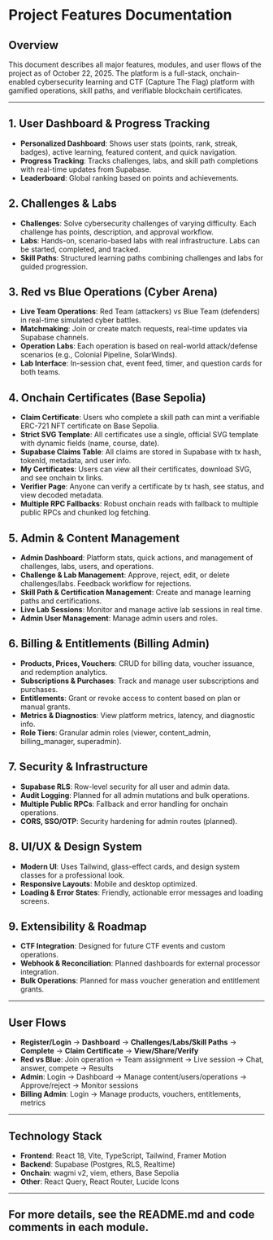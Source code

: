 # Project Features Documentation

## Overview
This document describes all major features, modules, and user flows of the project as of October 22, 2025. The platform is a full-stack, onchain-enabled cybersecurity learning and CTF (Capture The Flag) platform with gamified operations, skill paths, and verifiable blockchain certificates.

---

## 1. User Dashboard & Progress Tracking
- **Personalized Dashboard**: Shows user stats (points, rank, streak, badges), active learning, featured content, and quick navigation.
- **Progress Tracking**: Tracks challenges, labs, and skill path completions with real-time updates from Supabase.
- **Leaderboard**: Global ranking based on points and achievements.

## 2. Challenges & Labs
- **Challenges**: Solve cybersecurity challenges of varying difficulty. Each challenge has points, description, and approval workflow.
- **Labs**: Hands-on, scenario-based labs with real infrastructure. Labs can be started, completed, and tracked.
- **Skill Paths**: Structured learning paths combining challenges and labs for guided progression.

## 3. Red vs Blue Operations (Cyber Arena)
- **Live Team Operations**: Red Team (attackers) vs Blue Team (defenders) in real-time simulated cyber battles.
- **Matchmaking**: Join or create match requests, real-time updates via Supabase channels.
- **Operation Labs**: Each operation is based on real-world attack/defense scenarios (e.g., Colonial Pipeline, SolarWinds).
- **Lab Interface**: In-session chat, event feed, timer, and question cards for both teams.

## 4. Onchain Certificates (Base Sepolia)
- **Claim Certificate**: Users who complete a skill path can mint a verifiable ERC-721 NFT certificate on Base Sepolia.
- **Strict SVG Template**: All certificates use a single, official SVG template with dynamic fields (name, course, date).
- **Supabase Claims Table**: All claims are stored in Supabase with tx hash, tokenId, metadata, and user info.
- **My Certificates**: Users can view all their certificates, download SVG, and see onchain tx links.
- **Verifier Page**: Anyone can verify a certificate by tx hash, see status, and view decoded metadata.
- **Multiple RPC Fallbacks**: Robust onchain reads with fallback to multiple public RPCs and chunked log fetching.

## 5. Admin & Content Management
- **Admin Dashboard**: Platform stats, quick actions, and management of challenges, labs, users, and operations.
- **Challenge & Lab Management**: Approve, reject, edit, or delete challenges/labs. Feedback workflow for rejections.
- **Skill Path & Certification Management**: Create and manage learning paths and certifications.
- **Live Lab Sessions**: Monitor and manage active lab sessions in real time.
- **Admin User Management**: Manage admin users and roles.

## 6. Billing & Entitlements (Billing Admin)
- **Products, Prices, Vouchers**: CRUD for billing data, voucher issuance, and redemption analytics.
- **Subscriptions & Purchases**: Track and manage user subscriptions and purchases.
- **Entitlements**: Grant or revoke access to content based on plan or manual grants.
- **Metrics & Diagnostics**: View platform metrics, latency, and diagnostic info.
- **Role Tiers**: Granular admin roles (viewer, content_admin, billing_manager, superadmin).

## 7. Security & Infrastructure
- **Supabase RLS**: Row-level security for all user and admin data.
- **Audit Logging**: Planned for all admin mutations and bulk operations.
- **Multiple Public RPCs**: Fallback and error handling for onchain operations.
- **CORS, SSO/OTP**: Security hardening for admin routes (planned).

## 8. UI/UX & Design System
- **Modern UI**: Uses Tailwind, glass-effect cards, and design system classes for a professional look.
- **Responsive Layouts**: Mobile and desktop optimized.
- **Loading & Error States**: Friendly, actionable error messages and loading screens.

## 9. Extensibility & Roadmap
- **CTF Integration**: Designed for future CTF events and custom operations.
- **Webhook & Reconciliation**: Planned dashboards for external processor integration.
- **Bulk Operations**: Planned for mass voucher generation and entitlement grants.

---

## User Flows
- **Register/Login** → **Dashboard** → **Challenges/Labs/Skill Paths** → **Complete** → **Claim Certificate** → **View/Share/Verify**
- **Red vs Blue**: Join operation → Team assignment → Live session → Chat, answer, compete → Results
- **Admin**: Login → Dashboard → Manage content/users/operations → Approve/reject → Monitor sessions
- **Billing Admin**: Login → Manage products, vouchers, entitlements, metrics

---

## Technology Stack
- **Frontend**: React 18, Vite, TypeScript, Tailwind, Framer Motion
- **Backend**: Supabase (Postgres, RLS, Realtime)
- **Onchain**: wagmi v2, viem, ethers, Base Sepolia
- **Other**: React Query, React Router, Lucide Icons

---

## For more details, see the README.md and code comments in each module.
